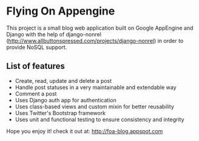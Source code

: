 Flying On Appengine
===================

This project is a small blog web application built on Google AppEngine and Django with the help of django-nonrel (http://www.allbuttonspressed.com/projects/django-nonrel) in order to provide NoSQL support.

List of features
----------------

* Create, read, update and delete a post
* Handle post statuses in a very maintainable and extendable way
* Comment a post
* Uses Django auth app for authentication
* Uses class-based views and custom mixin for better reusability
* Uses Twitter's Bootstrap framework
* Uses unit and functional testing to ensure consistency and integrity

Hope you enjoy it!
check it out at: http://foa-blog.appspot.com

